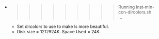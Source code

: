 * >>>>>>>>> Running inst-min-con-dircolors.sh ...
  * Set dircolors to use  to make ls more beautiful.
  * Disk size = 1212924K. Space Used = 24K.
